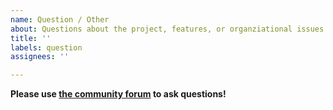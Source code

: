 ```yaml
---
name: Question / Other
about: Questions about the project, features, or organziational issues
title: ''
labels: question
assignees: ''

---
```


<!-- If you're requesting an improvement for an existing feature, then please consider filling out an "enhancement request" instead! -->
<!-- If you're requesting a new feature, that isn't part of this project yet, then please consider filling out a "feature request" instead! -->
<!-- If you want to report a bug or an error, then please consider filling out a "bug report" instead! -->

**Please use [the community forum](https://community.hedgedoc.org) to ask questions!**

